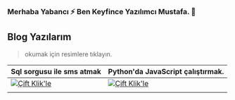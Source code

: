 ### Merhaba Yabancı ⚡ Ben Keyfince Yazılımcı Mustafa. 👋

## Blog Yazılarım
> okumak için resimlere tıklayın.





| Sql sorgusu ile sms atmak | Python'da JavaScript çalıştırmak. |
|---------------------------|-----------------------------------|
| [![Çift Klik'le](https://1.bp.blogspot.com/-515WRcozLsM/XvJmAoy0c2I/AAAAAAAABAc/LhQ7g-ea4KAfRzmREwDU9uMz3b-mFX1CACK4BGAsYHg/s240/sql%2B%25C4%25B0le%2Bsms%2Batmak.png)](https://www.ciftklik.net/2020/06/sql-sorgusu-ile-sms-atmak.html 'Okumak için tıkla!') | [![Çift Klik'le](https://1.bp.blogspot.com/-6tVkRAWodCY/W40MfvrqYgI/AAAAAAAAApU/g-mM0igqoUYYxW_wQj8PgwFEKZZsmN4GwCLcBGAs/s240/Js2Py.jpg)](https://www.ciftklik.net/2018/09/pythonda-javascript-calistirmak-js2py.html 'Okumak için tıkla!')
|  | 


<!--
**mzuvin/mzuvin** is a ✨ _special_ ✨ repository because its `README.md` (this file) appears on your GitHub profile.

Here are some ideas to get you started:

- 🔭 I’m currently working on ...
- 🌱 I’m currently learning ...
- 👯 I’m looking to collaborate on ...
- 🤔 I’m looking for help with ...
- 💬 Ask me about ...
- 📫 How to reach me: ...
- 😄 Pronouns: ...
- ⚡ Fun fact: ...
-->
